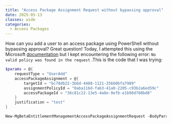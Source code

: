 ```yaml
---
title: "Access Package Assignment Request without bypassing approval"
date: 2025-05-13
classes: wide
categories:
  - Access Packages
---
```

How can you add a user to an access package using PowerShell without bypassing approval? Great question! Today, I attempted this using the Microsoft [documentation](https://learn.microsoft.com/en-us/graph/api/entitlementmanagement-post-accesspackageassignmentrequests?view=graph-rest-beta&tabs=http) but I kept encountering the following error: `No valid policy was found in the request` .This is the code that I was trying:
```powershell
$params = @{
	requestType = "UserAdd"
	accessPackageAssignment = @{
		targetId = "bc78db22-3bbd-4488-1121-35660bfa7989"
		assignmentPolicyId = "0aba116d-fab3-41a0-2205-c93b2a6ed59c"
		accessPackageId = "36c81c22-13e5-4a8e-9efb-e1b98d708bd8"
	}
    justification = "test"
}

New-MgBetaEntitlementManagementAccessPackageAssignmentRequest -BodyParameter $params
```

